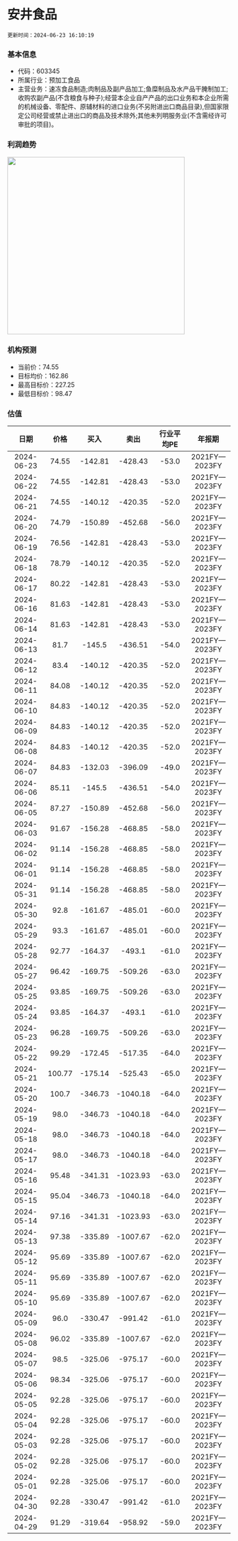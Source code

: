 
# 安井食品

`更新时间：2024-06-23 16:10:19`

### 基本信息

* 代码：603345
* 所属行业：预加工食品
* 主营业务：速冻食品制造;肉制品及副产品加工;鱼糜制品及水产品干腌制加工;收购农副产品(不含粮食与种子);经营本企业自产产品的出口业务和本企业所需的机械设备、零配件、原辅材料的进口业务(不另附进出口商品目录),但国家限定公司经营或禁止进出口的商品及技术除外;其他未列明服务业(不含需经许可审批的项目)。

### 利润趋势

<img src="https://quickchart.io/chart?c=%7B%22type%22:%20%22line%22%2C%20%22data%22:%20%7B%22labels%22:%20%5B%272021FY%27%2C%20%272022FY%27%2C%20%272023FY%27%5D%2C%20%22datasets%22:%20%5B%7B%22label%22:%20%22%E5%BD%92%E6%AF%8D%E5%87%80%E5%88%A9%E6%B6%A6%22%2C%20%22data%22:%20%5B6.82%2C%2011.01%2C%2014.78%5D%7D%5D%7D%7D" style="width: 400px; height: auto;">

### 机构预测

* 当前价：74.55
* 目标均价：162.86
* 最高目标价：227.25
* 最低目标价：98.47

### 估值

|    日期    |    价格    |    买入    |    卖出    |    行业平均PE    |    年报期    |    
|:---------:|:---------:|:---------:|:---------:|:---------:|:---------:| 
 |2024-06-23|74.55|-142.81|-428.43|-53.0|2021FY—2023FY| 
 |2024-06-22|74.55|-142.81|-428.43|-53.0|2021FY—2023FY| 
 |2024-06-21|74.55|-140.12|-420.35|-52.0|2021FY—2023FY| 
 |2024-06-20|74.79|-150.89|-452.68|-56.0|2021FY—2023FY| 
 |2024-06-19|76.56|-142.81|-428.43|-53.0|2021FY—2023FY| 
 |2024-06-18|78.79|-140.12|-420.35|-52.0|2021FY—2023FY| 
 |2024-06-17|80.22|-142.81|-428.43|-53.0|2021FY—2023FY| 
 |2024-06-16|81.63|-142.81|-428.43|-53.0|2021FY—2023FY| 
 |2024-06-14|81.63|-142.81|-428.43|-53.0|2021FY—2023FY| 
 |2024-06-13|81.7|-145.5|-436.51|-54.0|2021FY—2023FY| 
 |2024-06-12|83.4|-140.12|-420.35|-52.0|2021FY—2023FY| 
 |2024-06-11|84.08|-140.12|-420.35|-52.0|2021FY—2023FY| 
 |2024-06-10|84.83|-140.12|-420.35|-52.0|2021FY—2023FY| 
 |2024-06-09|84.83|-140.12|-420.35|-52.0|2021FY—2023FY| 
 |2024-06-08|84.83|-140.12|-420.35|-52.0|2021FY—2023FY| 
 |2024-06-07|84.83|-132.03|-396.09|-49.0|2021FY—2023FY| 
 |2024-06-06|85.11|-145.5|-436.51|-54.0|2021FY—2023FY| 
 |2024-06-05|87.27|-150.89|-452.68|-56.0|2021FY—2023FY| 
 |2024-06-03|91.67|-156.28|-468.85|-58.0|2021FY—2023FY| 
 |2024-06-02|91.14|-156.28|-468.85|-58.0|2021FY—2023FY| 
 |2024-06-01|91.14|-156.28|-468.85|-58.0|2021FY—2023FY| 
 |2024-05-31|91.14|-156.28|-468.85|-58.0|2021FY—2023FY| 
 |2024-05-30|92.8|-161.67|-485.01|-60.0|2021FY—2023FY| 
 |2024-05-29|93.3|-161.67|-485.01|-60.0|2021FY—2023FY| 
 |2024-05-28|92.77|-164.37|-493.1|-61.0|2021FY—2023FY| 
 |2024-05-27|96.42|-169.75|-509.26|-63.0|2021FY—2023FY| 
 |2024-05-25|93.85|-169.75|-509.26|-63.0|2021FY—2023FY| 
 |2024-05-24|93.85|-164.37|-493.1|-61.0|2021FY—2023FY| 
 |2024-05-23|96.28|-169.75|-509.26|-63.0|2021FY—2023FY| 
 |2024-05-22|99.29|-172.45|-517.35|-64.0|2021FY—2023FY| 
 |2024-05-21|100.77|-175.14|-525.43|-65.0|2021FY—2023FY| 
 |2024-05-20|100.7|-346.73|-1040.18|-64.0|2021FY—2023FY| 
 |2024-05-19|98.0|-346.73|-1040.18|-64.0|2021FY—2023FY| 
 |2024-05-18|98.0|-346.73|-1040.18|-64.0|2021FY—2023FY| 
 |2024-05-17|98.0|-346.73|-1040.18|-64.0|2021FY—2023FY| 
 |2024-05-16|95.48|-341.31|-1023.93|-63.0|2021FY—2023FY| 
 |2024-05-15|95.04|-346.73|-1040.18|-64.0|2021FY—2023FY| 
 |2024-05-14|97.16|-341.31|-1023.93|-63.0|2021FY—2023FY| 
 |2024-05-13|97.38|-335.89|-1007.67|-62.0|2021FY—2023FY| 
 |2024-05-12|95.69|-335.89|-1007.67|-62.0|2021FY—2023FY| 
 |2024-05-11|95.69|-335.89|-1007.67|-62.0|2021FY—2023FY| 
 |2024-05-10|95.69|-335.89|-1007.67|-62.0|2021FY—2023FY| 
 |2024-05-09|96.0|-330.47|-991.42|-61.0|2021FY—2023FY| 
 |2024-05-08|96.02|-335.89|-1007.67|-62.0|2021FY—2023FY| 
 |2024-05-07|98.5|-325.06|-975.17|-60.0|2021FY—2023FY| 
 |2024-05-06|98.34|-325.06|-975.17|-60.0|2021FY—2023FY| 
 |2024-05-05|92.28|-325.06|-975.17|-60.0|2021FY—2023FY| 
 |2024-05-04|92.28|-325.06|-975.17|-60.0|2021FY—2023FY| 
 |2024-05-03|92.28|-325.06|-975.17|-60.0|2021FY—2023FY| 
 |2024-05-02|92.28|-325.06|-975.17|-60.0|2021FY—2023FY| 
 |2024-05-01|92.28|-325.06|-975.17|-60.0|2021FY—2023FY| 
 |2024-04-30|92.28|-330.47|-991.42|-61.0|2021FY—2023FY| 
 |2024-04-29|91.29|-319.64|-958.92|-59.0|2021FY—2023FY|
